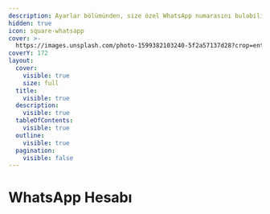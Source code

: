 ```yaml
---
description: Ayarlar bölümünden, size özel WhatsApp numarasını bulabilirsiniz.
hidden: true
icon: square-whatsapp
cover: >-
  https://images.unsplash.com/photo-1599382103240-5f2a57137d28?crop=entropy&cs=srgb&fm=jpg&ixid=M3wxOTcwMjR8MHwxfHNlYXJjaHw4fHx3aGF0c2FwcHxlbnwwfHx8fDE3NDQyOTg1MDh8MA&ixlib=rb-4.0.3&q=85
coverY: 172
layout:
  cover:
    visible: true
    size: full
  title:
    visible: true
  description:
    visible: true
  tableOfContents:
    visible: true
  outline:
    visible: true
  pagination:
    visible: false
---
```


# WhatsApp Hesabı

